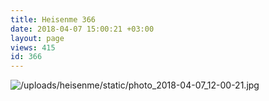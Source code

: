 ```yaml
---
title: Heisenme 366
date: 2018-04-07 15:00:21 +03:00
layout: page
views: 415
id: 366
---
```


![/uploads/heisenme/static/photo_2018-04-07_12-00-21.jpg](/uploads/heisenme/static/photo_2018-04-07_12-00-21.jpg)

